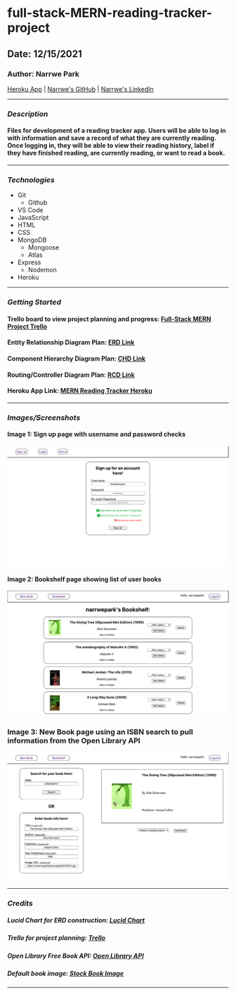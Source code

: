 # full-stack-MERN-reading-tracker-project

## Date: 12/15/2021

### Author: Narrwe Park

[Heroku App](https://mern-reading-tracker.herokuapp.com/) | [Narrwe's GitHub](https://github.com/narrwep27) | [Narrwe's LinkedIn](https://www.linkedin.com/in/narrwe-park-a29376192/)
***

### ***Description***
#### Files for development of a reading tracker app. Users will be able to log in with information and save a record of what they are currently reading. Once logging in, they will be able to view their reading history, label if they have finished reading, are currently reading, or want to read a book.
***

### ***Technologies***
* Git
    * Github
* VS Code
* JavaScript
* HTML
* CSS
* MongoDB
    * Mongoose
    * Atlas
* Express
    * Nodemon
* Heroku
***

### ***Getting Started***
#### Trello board to view project planning and progress: [Full-Stack MERN Project Trello](https://trello.com/b/SzRtZYVc)
#### Entity Relationship Diagram Plan: [ERD Link](https://lucid.app/lucidchart/0555d933-1093-47dc-b865-1bbb7be0917f/edit?invitationId=inv_fdb81ac5-e929-418a-be0f-c960265f800d)
#### Component Hierarchy Diagram Plan: [CHD Link](https://lucid.app/lucidchart/4858e533-4cd9-44d4-bf45-839f0b1f5aad/edit?invitationId=inv_19e0e463-4d90-4dea-84df-a1a6f5c2b82b)
#### Routing/Controller Diagram Plan: [RCD Link](https://lucid.app/lucidchart/78805492-ec70-469f-b914-b98de957700a/edit?invitationId=inv_6b1b6d22-751b-402f-adac-23ea647d1c2a)
#### Heroku App Link: [MERN Reading Tracker Heroku](https://mern-reading-tracker.herokuapp.com/)
***

### ***Images/Screenshots***
#### Image 1: Sign up page with username and password checks
![Sign up](https://raw.githubusercontent.com/narrwep27/full-stack-MERN-reading-tracker-project/main/readme-images/signup.png)
#### Image 2: Bookshelf page showing list of user books
![Bookshelf](https://github.com/narrwep27/full-stack-MERN-reading-tracker-project/blob/main/readme-images/bookshelf.png?raw=true)
### Image 3: New Book page using an ISBN search to pull information from the Open Library API
![New Book](https://github.com/narrwep27/full-stack-MERN-reading-tracker-project/blob/main/readme-images/addbook.png?raw=true)
***

### ***Credits***
##### Lucid Chart for ERD construction: [Lucid Chart](https://lucid.app/documents#/dashboard)
##### Trello for project planning: [Trello](https://trello.com/)
##### Open Library Free Book API: [Open Library API](https://openlibrary.org/developers/api)
##### Default book image: [Stock Book Image](https://www.istockphoto.com/vector/book-blank-red-cover-gm164474860-19838551)
***